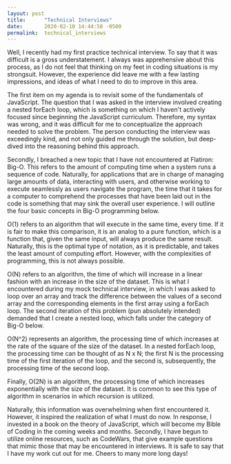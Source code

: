 ```yaml
---
layout: post
title:      "Technical Interviews"
date:       2020-02-10 14:44:50 -0500
permalink:  technical_interviews
---
```



Well, I recently had my first practice technical interview. To say that it was difficult is a gross understatement. I always was apprehensive about this process, as I do not feel that thinking on my feet in coding situations is my strongsuit. However, the experience did leave me with a few lasting impressions, and ideas of what I need to do to improve in this area. 

The first item on my agenda is to revisit some of the fundamentals of JavaScript. The question that I was asked in the interview involved creating a nested forEach loop, which is something on which I haven't actively focused since beginning the JavaScript curriculum. Therefore, my syntax was wrong, and it was difficult for me to conceptualize the approach needed to solve the problem. The person conducting the interview was exceedingly kind, and not only guided me through the solution, but deep-dived into the reasoning behind this approach. 

Secondly, I breached a new topic that I have not encountered at Flatiron: Big-O. This refers to the amount of computing time when a system runs a sequence of code. Naturally, for applications that are in charge of managing large amounts of data, interacting with users, and otherwise working to execute seamlessly as users navigate the program, the time that it takes for a computer to comprehend the processes that have been laid out in the code is something that may sink the overall user experience. I will outline the four basic concepts in Big-O programming below.

O(1) refers to an algorithm that will execute in the same time, every time. If it is fair to make this comparison, it is an analog to a pure function, which is a function that, given the same input, will always produce the same result. Naturally, this is the optimal type of notation, as it is predictable, and takes the least amount of computing effort. However, with the complexities of programming, this is not always possible. 

O(N) refers to an algorithm, the time of which will increase in a linear fashion with an increase in the size of the dataset. This is what I encountered during my mock technical interview, in which I was asked to loop over an array and track the difference between the values of a second array and the corresponding elements in the first array using a forEach loop. The second iteration of this problem (pun absolutely intended) demanded that I create a nested loop, which falls under the category of Big-O below.

O(N^2) represents an algorithm, the processing time of which increases at the rate of the square of the size of the dataset. In a nested forEach loop, the processing time can be thought of as N x N; the first N is the processing time of the first iteration of the loop, and the second is, subsequently, the processing time of the second loop. 

Finally, O(2N) is an algorithm, the processing time of which increases exponentially with the size of the dataset. It is common to see this type of algorithm in scenarios in which recursion is utilized. 

Naturally, this information was overwhelming when first encountered it. However, it inspired the realization of what I must do now. In response, I invested in a book on the theory of JavaScript, which will become my Bible of Coding in the coming weeks and months. Secondly, I have begun to utilize online resources, such as CodeWars, that give example questions that mimic those that may be encountered in interviews. It is safe to say that I have my work cut out for me. Cheers to many more long days!

